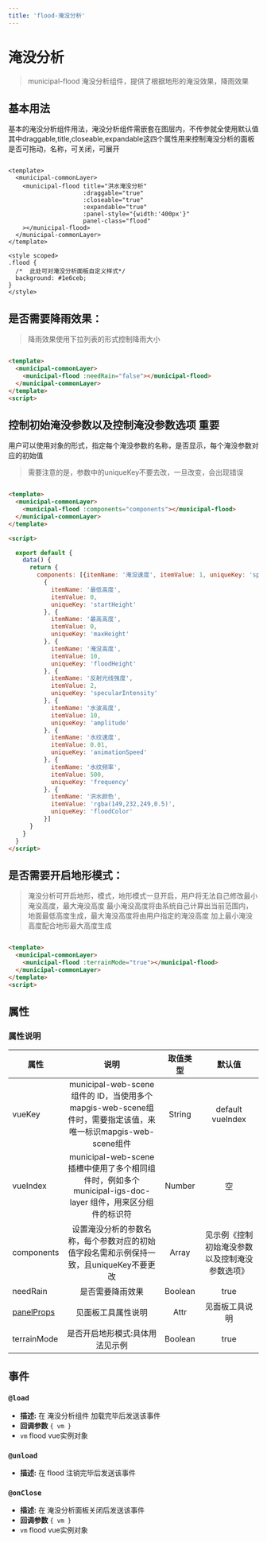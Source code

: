 ```yaml
---
title: 'flood-淹没分析'
---
```


# 淹没分析

> municipal-flood 淹没分析组件，提供了根据地形的淹没效果，降雨效果

## 基本用法

基本的淹没分析组件用法，淹没分析组件需嵌套在图层内，不传参就全使用默认值 其中draggable,title,closeable,expandable这四个属性用来控制淹没分析的面板是否可拖动，名称，可关闭，可展开

```vue

<template>
  <municipal-commonLayer>
    <municipal-flood title="洪水淹没分析"
                     :draggable="true"
                     :closeable="true"
                     :expandable="true"
                     :panel-style="{width:'400px'}"
                     panel-class="flood"
    ></municipal-flood>
  </municipal-commonLayer>
</template>

<style scoped>
.flood {
  /*  此处可对淹没分析面板自定义样式*/
  background: #1e6ceb;
}
</style>
```

## 是否需要降雨效果：

> 降雨效果使用下拉列表的形式控制降雨大小

```html

<template>
  <municipal-commonLayer>
    <municipal-flood :needRain="false"></municipal-flood>
  </municipal-commonLayer>
</template>
<script>
```

## 控制初始淹没参数以及控制淹没参数选项 重要

用户可以使用对象的形式，指定每个淹没参数的名称，是否显示，每个淹没参数对应的初始值
> 需要注意的是，参数中的uniqueKey不要去改，一旦改变，会出现错误

```html

<template>
  <municipal-commonLayer>
    <municipal-flood :components="components"></municipal-flood>
  </municipal-commonLayer>
</template>

<script>

  export default {
    data() {
      return {
        components: [{itemName: '淹没速度', itemValue: 1, uniqueKey: 'speed'},
          {
            itemName: '最低高度',
            itemValue: 0,
            uniqueKey: 'startHeight'
          }, {
            itemName: '最高高度',
            itemValue: 0,
            uniqueKey: 'maxHeight'
          }, {
            itemName: '淹没高度',
            itemValue: 10,
            uniqueKey: 'floodHeight'
          }, {
            itemName: '反射光线强度',
            itemValue: 2,
            uniqueKey: 'specularIntensity'
          }, {
            itemName: '水波高度',
            itemValue: 10,
            uniqueKey: 'amplitude'
          }, {
            itemName: '水纹速度',
            itemValue: 0.01,
            uniqueKey: 'animationSpeed'
          }, {
            itemName: '水纹频率',
            itemValue: 500,
            uniqueKey: 'frequency'
          }, {
            itemName: '洪水颜色',
            itemValue: 'rgba(149,232,249,0.5)',
            uniqueKey: 'floodColor'
          }]
      }
    }
  }
</script>
```

## 是否需要开启地形模式：

> 淹没分析可开启地形，模式，地形模式一旦开启，用户将无法自己修改最小淹没高度，最大淹没高度
> 最小淹没高度将由系统自己计算出当前范围内，地面最低高度生成，最大淹没高度将由用户指定的淹没高度
> 加上最小淹没高度配合地形最大高度生成

```html

<template>
  <municipal-commonLayer>
    <municipal-flood :terrainMode="true"></municipal-flood>
  </municipal-commonLayer>
</template>
<script>
```

## 属性

### 属性说明

属性|说明|取值类型|默认值
--|:--:|:--:|:--:
vueKey|municipal-web-scene组件的 ID，当使用多个mapgis-web-scene组件时，需要指定该值，来唯一标识mapgis-web-scene组件|String|default vueIndex|当
vueIndex|municipal-web-scene 插槽中使用了多个相同组件时，例如多个 municipal-igs-doc-layer 组件，用来区分组件的标识符|Number|空
components|设置淹没分析的参数名称，每个参数对应的初始值字段名需和示例保持一致，且uniqueKey不要更改|Array|见示例《控制初始淹没参数以及控制淹没参数选项》
needRain|是否需要降雨效果|Boolean|true
[panelProps](https://aalldd.github.io/vue-cesium-component/components/common/panel.html#属性)|见面板工具属性说明|Attr|见面板工具说明
terrainMode|是否开启地形模式:具体用法见示例|Boolean|true

## 事件

### `@load`

- **描述:** 在 淹没分析组件 加载完毕后发送该事件
- **回调参数** `{ vm }`
- `vm` flood vue实例对象

### `@unload`

- **描述:** 在 flood 注销完毕后发送该事件

### `@onClose`

- **描述:** 在 淹没分析面板关闭后发送该事件
- **回调参数** `{ vm }`
- `vm` flood vue实例对象


